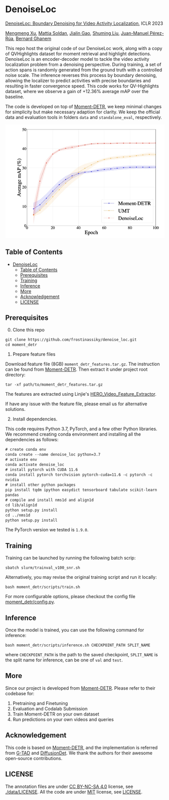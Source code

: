 # DenoiseLoc

[DenoiseLoc: Boundary Denoising for Video Activity Localization](https://arxiv.org/abs/2304.02934), ICLR 2023

[Mengmeng Xu](https://mengmengxu.netlify.app/),
[Mattia Soldan](https://www.mattiasoldan.com/),
[Jialin Gao](https://scholar.google.com/citations?user=sj4FqEgAAAAJ&hl=zh-CN),
[Shuming Liu](https://scholar.google.ae/citations?user=gPcJ6YkAAAAJ&hl=en),
[Juan-Manuel Pérez-Rúa](https://scholar.google.com/citations?user=Vbvimu4AAAAJ&hl=es),
[Bernard Ghanem](https://www.bernardghanem.com/)

This repo host the original code of our DenoiseLoc work, along with a copy of QVHighlights dataset for moment retrieval and highlight detections.
DenoiseLoc is an encoder-decoder model to tackle the video activity localization problem from a denoising perspective. During training, a set of action spans is randomly generated from the ground truth with a controlled noise scale. The inference reverses this process by boundary denoising, allowing the localizer to predict activities with precise boundaries and resulting in faster convergence speed. This code works for QV-Highlights dataset, where we observe a gain of +12.36% average mAP over the baseline.

The code is developed on top of [Moment-DETR](https://github.com/jayleicn/moment_detr), we keep minimal changes for simplicity but make necessary adaption for clarity. We keep the official data and evaluation tools in folders `data` and `standalone_eval`, respectively.

![teaser](./teaser.jpg)


## Table of Contents

- [DenoiseLoc](#denoiseloc)
  - [Table of Contents](#table-of-contents)
  - [Prerequisites](#prerequisites)
  - [Training](#training)
  - [Inference](#inference)
  - [More](#more)
  - [Acknowledgement](#acknowledgement)
  - [LICENSE](#license)




## Prerequisites
0. Clone this repo

```
git clone https://github.com/frostinassiky/denoise_loc.git
cd moment_detr
```

1. Prepare feature files

Download feature file (8GB) `moment_detr_features.tar.gz`. The instruction can be found from [Moment-DETR](https://github.com/jayleicn/moment_detr). Then
extract it under project root directory:
```
tar -xf path/to/moment_detr_features.tar.gz
```
The features are extracted using Linjie's [HERO_Video_Feature_Extractor](https://github.com/linjieli222/HERO_Video_Feature_Extractor).

If have any issue with the feature file, please email us for alternative solutions.

2. Install dependencies.

This code requires Python 3.7, PyTorch, and a few other Python libraries.
We recommend creating conda environment and installing all the dependencies as follows:
```
# create conda env
conda create --name denoise_loc python=3.7
# activate env
conda activate denoise_loc
# install pytorch with CUDA 11.6
conda install pytorch torchvision pytorch-cuda=11.6 -c pytorch -c nvidia
# install other python packages
pip install tqdm ipython easydict tensorboard tabulate scikit-learn pandas
# compile and install nms1d and align1d
cd lib/align1d
python setup.py install
cd ../nms1d
python setup.py install
```
The PyTorch version we tested is `1.9.0`.

## Training

Training can be launched by running the following batch scrip:
```
sbatch slurm/trainval_v100_snr.sh
```

Alternatively, you may revise the original training script and run it locally:
```
bash moment_detr/scripts/train.sh
```
For more configurable options, please checkout the config file [moment_detr/config.py](moment_detr/config.py).

## Inference
Once the model is trained, you can use the following command for inference:
```
bash moment_detr/scripts/inference.sh CHECKPOINT_PATH SPLIT_NAME
```
where `CHECKPOINT_PATH` is the path to the saved checkpoint, `SPLIT_NAME` is the split name for inference, can be one of `val` and `test`.

## More
Since our project is developed from [Moment-DETR](https://github.com/jayleicn/moment_detr). Please refer to their codebase for:
1. Pretraining and Finetuning
2. Evaluation and Codalab Submission
3. Train Moment-DETR on your own dataset
4. Run predictions on your own videos and queries


## Acknowledgement
This code is based on [Moment-DETR](https://github.com/jayleicn/moment_detr), and the implementation is referred from [G-TAD](https://github.com/frostinassiky/gtad) and [DiffusionDet](https://github.com/ShoufaChen/DiffusionDet). We thank the authors for their awesome open-source contributions.

## LICENSE
The annotation files are under [CC BY-NC-SA 4.0](https://creativecommons.org/licenses/by-nc-sa/4.0/) license, see [./data/LICENSE](data/LICENSE). All the code are under [MIT](https://opensource.org/licenses/MIT) license, see [LICENSE](./LICENSE).
